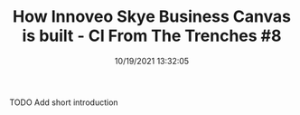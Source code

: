 ﻿---
title: 'How Innoveo Skye Business Canvas is built - CI From The Trenches #8'
permalink: /2021/10/19/dapr-binding-building-block-by-simple-example/
date: 10/19/2021 13:32:05
disqusIdentifier: 20211019013205
tags: [.NET, Dapr]
video: Xvjiujn08vo
---
TODO Add short introduction
<!-- more --> <!-- TODO Should we put this info in the front matter  -->  

<?# Plyr video=Xvjiujn08vo /?>
